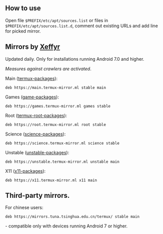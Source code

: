 ## How to use

Open file `$PREFIX/etc/apt/sources.list` or files in `$PREFIX/etc/apt/sources.list.d`, comment out existing URLs and add line for picked mirror.

## Mirrors by [Xeffyr](https://github.com/xeffyr)

Updated daily. Only for installations running Android 7.0 and higher.

*Measures against crawlers are activated*.

Main ([termux-packages](https://github.com/termux/termux-packages)):
```
deb https://main.termux-mirror.ml stable main
```

Games ([game-packages](https://github.com/termux/game-packages)):
```
deb https://games.termux-mirror.ml games stable
```

Root ([termux-root-packages](https://github.com/termux/termux-root-packages)):
```
deb https://root.termux-mirror.ml root stable
```

Science ([science-packages](https://github.com/termux/science-packages)):
```
deb https://science.termux-mirror.ml science stable
```

Unstable ([unstable-packages](https://github.com/termux/unstable-packages)):
```
deb https://unstable.termux-mirror.ml unstable main
```

X11 ([x11-packages](https://github.com/termux/x11-packages)):
```
deb https://x11.termux-mirror.ml x11 main
```

## Third-party mirrors.

For chinese users:
```
deb https://mirrors.tuna.tsinghua.edu.cn/termux/ stable main
```
\- compatible only with devices running Android 7 or higher.